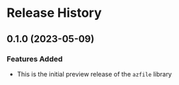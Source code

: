 # Release History

## 0.1.0 (2023-05-09)

### Features Added

* This is the initial preview release of the `azfile` library

